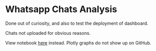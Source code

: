 # Whatsapp Chats Analysis

Done out of curiosity, and also to test the deployment of dashboard.

Chats not uploaded for obvious reasons.

View notebook [here](https://nbviewer.jupyter.org/github/zyf0717/whatsapp-chats-analysis/blob/master/notebook_v0.5.ipynb) instead. Plotly graphs do not show up on GitHub.
